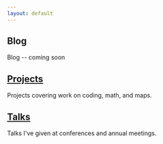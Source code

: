```yaml
---
layout: default
---
```


## Blog

Blog -- coming soon

## [Projects](projects.html)

Projects covering work on coding, math, and maps.

## [Talks](talks.html)

Talks I've given at conferences and annual meetings.


